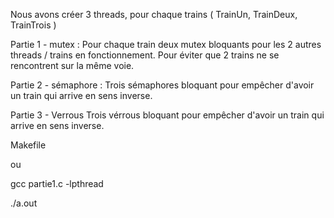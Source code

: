 Nous avons créer 3 threads, pour chaque trains ( TrainUn, TrainDeux, TrainTrois )

Partie 1 - mutex :
Pour chaque train deux mutex bloquants pour les 2 autres threads / trains en fonctionnement.
Pour éviter que 2 trains ne se rencontrent sur la même voie.

Partie 2 - sémaphore :
Trois sémaphores bloquant pour empêcher d'avoir un train qui arrive en sens inverse.

Partie 3 - Verrous
Trois vérrous bloquant pour empêcher d'avoir un train qui arrive en sens inverse.

Makefile

ou

gcc partie1.c -lpthread

./a.out
